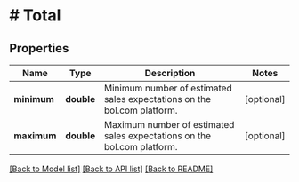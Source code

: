 # # Total

## Properties

Name | Type | Description | Notes
------------ | ------------- | ------------- | -------------
**minimum** | **double** | Minimum number of estimated sales expectations on the bol.com platform. | [optional]
**maximum** | **double** | Maximum number of estimated sales expectations on the bol.com platform. | [optional]

[[Back to Model list]](../../README.md#models) [[Back to API list]](../../README.md#endpoints) [[Back to README]](../../README.md)
